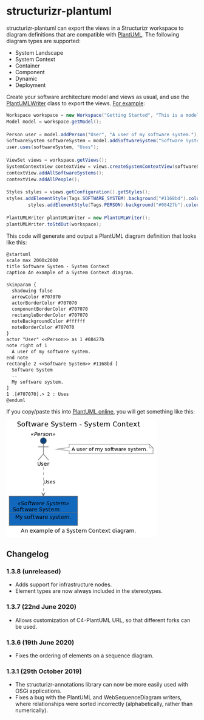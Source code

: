 # structurizr-plantuml

structurizr-plantuml can export the views in a Structurizr workspace to diagram definitions that are compatible with [PlantUML](http://www.plantuml.com). The following diagram types are supported:

- System Landscape
- System Context
- Container
- Component
- Dynamic
- Deployment

Create your software architecture model and views as usual, and use the [PlantUMLWriter](https://github.com/structurizr/java/blob/master/structurizr-plantuml/src/com/structurizr/io/plantuml/PlantUMLWriter.java) class to export the views. [For example](https://github.com/structurizr/java-extensions/blob/master/structurizr-examples/src/com/structurizr/example/PlantUML.java):

```java
Workspace workspace = new Workspace("Getting Started", "This is a model of my software system.");
Model model = workspace.getModel();

Person user = model.addPerson("User", "A user of my software system.");
SoftwareSystem softwareSystem = model.addSoftwareSystem("Software System", "My software system.");
user.uses(softwareSystem, "Uses");

ViewSet views = workspace.getViews();
SystemContextView contextView = views.createSystemContextView(softwareSystem, "SystemContext", "An example of a System Context diagram.");
contextView.addAllSoftwareSystems();
contextView.addAllPeople();

Styles styles = views.getConfiguration().getStyles();
styles.addElementStyle(Tags.SOFTWARE_SYSTEM).background("#1168bd").color("#ffffff");
        styles.addElementStyle(Tags.PERSON).background("#08427b").color("#ffffff").shape(Shape.Person);

PlantUMLWriter plantUMLWriter = new PlantUMLWriter();
plantUMLWriter.toStdOut(workspace);
```

This code will generate and output a PlantUML diagram definition that looks like this:

```
@startuml
scale max 2000x2000
title Software System - System Context
caption An example of a System Context diagram.

skinparam {
  shadowing false
  arrowColor #707070
  actorBorderColor #707070
  componentBorderColor #707070
  rectangleBorderColor #707070
  noteBackgroundColor #ffffff
  noteBorderColor #707070
}
actor "User" <<Person>> as 1 #08427b
note right of 1
  A user of my software system.
end note
rectangle 2 <<Software System>> #1168bd [
  Software System
  --
  My software system.
]
1 .[#707070].> 2 : Uses
@enduml
```

If you copy/paste this into [PlantUML online](http://www.plantuml.com/plantuml/), you will get something like this:

![An example PlantUML diagram](docs/images/getting-started.png)

## Changelog

### 1.3.8 (unreleased)

- Adds support for infrastructure nodes.
- Element types are now always included in the stereotypes.

### 1.3.7 (22nd June 2020)

- Allows customization of C4-PlantUML URL, so that different forks can be used.

### 1.3.6 (19th June 2020)

- Fixes the ordering of elements on a sequence diagram.

### 1.3.1 (29th October 2019)

- The structurizr-annotations library can now be more easily used with OSGi applications.
- Fixes a bug with the PlantUML and WebSequenceDiagram writers, where relationships were sorted incorrectly (alphabetically, rather than numerically).
